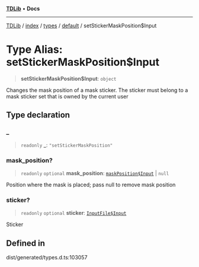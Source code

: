[**TDLib**](../../../../../../README.md) • **Docs**

***

[TDLib](../../../../../../modules.md) / [index](../../../../../README.md) / [types](../../../README.md) / [default](../README.md) / setStickerMaskPosition$Input

# Type Alias: setStickerMaskPosition$Input

> **setStickerMaskPosition$Input**: `object`

Changes the mask position of a mask sticker. The sticker must belong to a mask sticker set that is owned by the current user

## Type declaration

### \_

> `readonly` **\_**: `"setStickerMaskPosition"`

### mask\_position?

> `readonly` `optional` **mask\_position**: [`maskPosition$Input`](maskPosition$Input.md) \| `null`

Position where the mask is placed; pass null to remove mask position

### sticker?

> `readonly` `optional` **sticker**: [`InputFile$Input`](InputFile$Input.md)

Sticker

## Defined in

dist/generated/types.d.ts:103057
